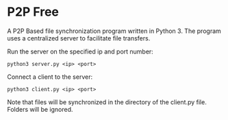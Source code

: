 P2P Free
===================

A P2P Based file synchronization program written in Python 3. The program uses a centralized server to facilitate file transfers. 

Run the server on the specified ip and port number:
```
python3 server.py <ip> <port>
```

Connect a client to the server:
```
python3 client.py <ip> <port>
```

Note that files will be synchronized in the directory of the client.py file. Folders will be ignored.
